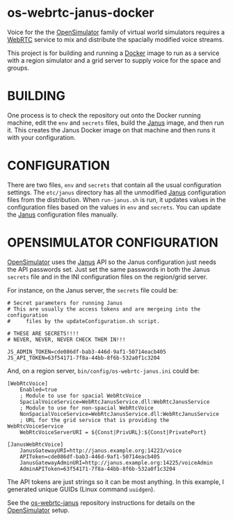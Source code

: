 # os-webrtc-janus-docker

Voice for the the [OpenSimulator] family of virtual world simulators requires
a [WebRTC] service to mix and distribute the spacially modified voice streams.

This project is for building and running a [Docker] image to run as a service
with a region simulator and a grid server to supply voice for the space and
groups.

# BUILDING

One process is to check the repository out onto the Docker running machine,
edit the `env` and `secrets` files, build the [Janus] image, and then run
it. This creates the Janus Docker image on that machine and then runs
it with your configuration.

# CONFIGURATION

There are two files, `env` and `secrets` that contain all the usual
configuration settings. The `etc/janus` directory has all the unmodified [Janus]
configuration files from the distribution. When `run-janus.sh` is 
run, it updates values in the configuration files based on the
values in `env` and `secrets`. You can update the [Janus] configuration
files manually.

# OPENSIMULATOR CONFIGURATION

[OpenSimulator] uses the [Janus] API so the Janus configuration just
needs the API passwords set. Just set the same passwords in both
the Janus `secrets` file and in the INI configuration files on the
region/grid server.

For instance, on the Janus server, the `secrets` file could be:

```
# Secret parameters for running Janus
# This are usually the access tokens and are mergeing into the configuration
#     files by the updateConfiguration.sh script.

# THESE ARE SECRETS!!!!
# NEVER, NEVER, NEVER CHECK THEM IN!!!

JS_ADMIN_TOKEN=cde086df-bab3-446d-9af1-50714eacb405
JS_API_TOKEN=63f54171-7f8a-44bb-8f6b-532a0f1c3204
```

And, on a region server, `bin/config/os-webrtc-janus.ini` could be:

```
[WebRtcVoice]
    Enabled=true
    ; Module to use for spacial WebRtcVoice
    SpacialVoiceService=WebRtcJanusService.dll:WebRtcJanusService
    ; Module to use for non-spacial WebRtcVoice
    NonSpacialVoiceService=WebRtcJanusService.dll:WebRtcJanusService
    ; URL for the grid service that is providing the WebRtcVoiceService
    WebRtcVoiceServerURI = ${Const|PrivURL}:${Const|PrivatePort}

[JanusWebRtcVoice]
    JanusGatewayURI=http://janus.example.org:14223/voice
    APIToken=cde086df-bab3-446d-9af1-50714eacb405
    JanusGatewayAdminURI=http://janus.example.org:14225/voiceAdmin
    AdminAPIToken=63f54171-7f8a-44bb-8f6b-532a0f1c3204

```

The API tokens are just strings so it can be most anything. In this
example, I generated unique GUIDs (Linux command `uuidgen`).

See the [os-webrtc-janus] repository instructions for details on
the [OpenSimulator] setup.


[Docker]: https://www.docker.com/
[OpenSimulator]: http://opensimulator.org
[WebRTC]: https://webrtc.org/
[Janus]: https://janus.conf.meetecho.com/
[os-webrtc-janus]: https://github.com/Misterblue/os-webrtc-janus
